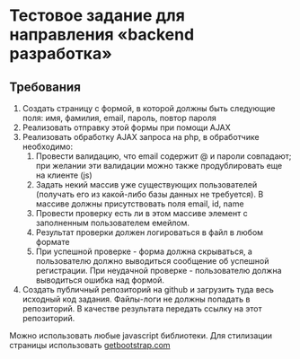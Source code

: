 # Тестовое задание для направления «backend разработка»

## Требования

1. Создать страницу с формой, в которой должны быть следующие поля: имя, фамилия, email, пароль, повтор пароля
2. Реализовать отправку этой формы при помощи AJAX
3. Реализовать обработку AJAX запроса на php, в обработчике необходимо:
	1. Провести валидацию, что email содержит @ и пароли совпадают; при желании эти валидации можно также продублировать еще на клиенте (js)
	2. Задать некий массив уже существующих пользователей (получать его из какой-либо базы данных не требуется). В массиве должны присутствовать поля email, id, name
	3. Провести проверку есть ли в этом массиве элемент с заполненным пользователем емейлом.
	4. Результат проверки должен логироваться в файл в любом формате
    5. При успешной проверке - форма должна скрываться, а пользователю должно выводиться сообщение об успешной регистрации.
    При неудачной проверке - пользователю должна выводиться ошибка над формой.
4. Создать публичный репозиторий на github и загрузить туда весь исходный код задания. Файлы-логи не должны попадать в репозиторий.
В качестве результата передать ссылку на этот репозиторий.

Можно использовать любые javascript библиотеки.
Для стилизации страницы использовать [getbootstrap.com](https://getbootstrap.com/)